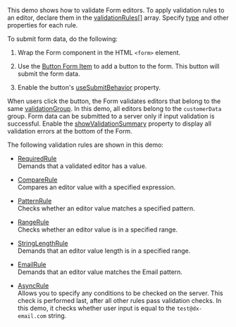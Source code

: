 This demo shows how to validate Form editors. To apply validation rules to an editor, declare them in the [validationRules[]](/Documentation/ApiReference/UI_Components/dxValidator/Validation_Rules/) array. Specify [type](/Documentation/ApiReference/UI_Components/dxValidator/Validation_Rules/RequiredRule/#type) and other properties for each rule. 

To submit form data, do the following:

1. Wrap the Form component in the HTML `<form>` element.

1. Use the [Button Form Item](/Documentation/ApiReference/UI_Components/dxForm/Item_Types/ButtonItem/) to add a button to the form. This button will submit the form data.

1. Enable the button's [useSubmitBehavior](/Documentation/ApiReference/UI_Components/dxButton/Configuration/#useSubmitBehavior) property.

When users click the button, the Form validates editors that belong to the same [validationGroup](/Documentation/ApiReference/UI_Components/dxForm/Configuration/#validationGroup). In this demo, all editors belong to the `customerData` group. Form data can be submitted to a server only if input validation is successful. Enable the [showValidationSummary](/Documentation/ApiReference/UI_Components/dxForm/Configuration/#showValidationSummary) property to display all validation errors at the bottom of the Form.


The following validation rules are shown in this demo:  
- [RequiredRule](/Documentation/ApiReference/UI_Components/dxValidator/Validation_Rules/RequiredRule/)  
Demands that a validated editor has a value.

- [CompareRule](/Documentation/ApiReference/UI_Components/dxValidator/Validation_Rules/CompareRule/)    
Compares an editor value with a specified expression.

- [PatternRule](/Documentation/ApiReference/UI_Components/dxValidator/Validation_Rules/PatternRule/)    
Checks whether an editor value matches a specified pattern.

- [RangeRule](/Documentation/ApiReference/UI_Components/dxValidator/Validation_Rules/RangeRule/)    
Checks whether an editor value is in a specified range.

- [StringLengthRule](/Documentation/ApiReference/UI_Components/dxValidator/Validation_Rules/StringLengthRule/)  
Demands that an editor value length is in a specified range.

- [EmailRule](/Documentation/ApiReference/UI_Components/dxValidator/Validation_Rules/EmailRule/)    
Demands that an editor value matches the Email pattern.

- [AsyncRule](/Documentation/ApiReference/UI_Components/dxValidator/Validation_Rules/AsyncRule/)    
Allows you to specify any conditions to be checked on the server. This check is performed last, after all other rules pass validation checks. In this demo, it checks whether user input is equal to the `test@dx-email.com` string.
